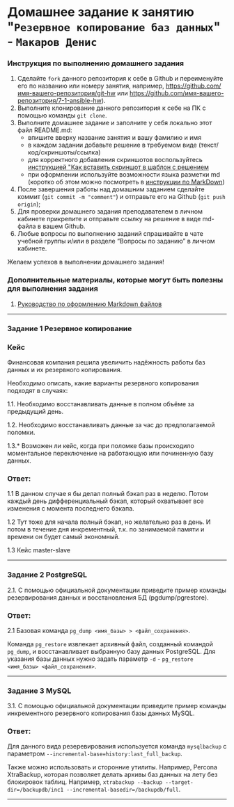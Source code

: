# Домашнее задание к занятию "`Резервное копирование баз данных`" - `Макаров Денис`


### Инструкция по выполнению домашнего задания

   1. Сделайте `fork` данного репозитория к себе в Github и переименуйте его по названию или номеру занятия, например, https://github.com/имя-вашего-репозитория/git-hw или  https://github.com/имя-вашего-репозитория/7-1-ansible-hw).
   2. Выполните клонирование данного репозитория к себе на ПК с помощью команды `git clone`.
   3. Выполните домашнее задание и заполните у себя локально этот файл README.md:
      - впишите вверху название занятия и вашу фамилию и имя
      - в каждом задании добавьте решение в требуемом виде (текст/код/скриншоты/ссылка)
      - для корректного добавления скриншотов воспользуйтесь [инструкцией "Как вставить скриншот в шаблон с решением](https://github.com/netology-code/sys-pattern-homework/blob/main/screen-instruction.md)
      - при оформлении используйте возможности языка разметки md (коротко об этом можно посмотреть в [инструкции  по MarkDown](https://github.com/netology-code/sys-pattern-homework/blob/main/md-instruction.md))
   4. После завершения работы над домашним заданием сделайте коммит (`git commit -m "comment"`) и отправьте его на Github (`git push origin`);
   5. Для проверки домашнего задания преподавателем в личном кабинете прикрепите и отправьте ссылку на решение в виде md-файла в вашем Github.
   6. Любые вопросы по выполнению заданий спрашивайте в чате учебной группы и/или в разделе “Вопросы по заданию” в личном кабинете.
   
Желаем успехов в выполнении домашнего задания!
   
### Дополнительные материалы, которые могут быть полезны для выполнения задания

1. [Руководство по оформлению Markdown файлов](https://gist.github.com/Jekins/2bf2d0638163f1294637#Code)

---

### Задание 1 Резервное копирование

### Кейс
Финансовая компания решила увеличить надёжность работы баз данных и их резервного копирования. 

Необходимо описать, какие варианты резервного копирования подходят в случаях: 

1.1. Необходимо восстанавливать данные в полном объёме за предыдущий день.

1.2. Необходимо восстанавливать данные за час до предполагаемой поломки.

1.3.* Возможен ли кейс, когда при поломке базы происходило моментальное переключение на работающую или починенную базу данных.

### Ответ:

1.1 В данном случае я бы делал полный бэкап раз в неделю. Потом каждый день дифференциальный бэкап, который охватывает все изменения с момента последнего бэкапа.

1.2 Тут тоже для начала полный бэкап, но желательно раз в день. И потом в течение дня инкрементный, т.к. по занимаемой памяти и времени он будет самый экономный.

1.3 Кейс master-slave

---

### Задание 2 PostgreSQL

2.1. С помощью официальной документации приведите пример команды резервирования данных и восстановления БД (pgdump/pgrestore).

### Ответ:

2.1 Базовая команда `pg_dump <имя_базы> > <файл_сохранения>`.

Команда `pg_restore`  извлекает архивный файл, созданный командой `pg_dump`, и восстанавливает выбранную базу данных PostgreSQL. Для указания базы данных нужно задать параметр `-d` - `pg_restore <имя_базы> <файл_сохранения>`.

---

### Задание 3 MySQL

3.1. С помощью официальной документации приведите пример команды инкрементного резервного копирования базы данных MySQL. 

### Ответ: 

Для данного вида резеревирования используется команда `mysqlbackup` с параметром `--incremental-base=history:last_full_backup`.

Также можно использовать и сторонние утилиты. Например, Percona XtraBackup, которая позволяет делать архивы баз данных на лету без блокировок таблиц. Например, `xtrabackup --backup --target-dir=/backupdb/inc1 --incremental-basedir=/backupdb/full`.

---


